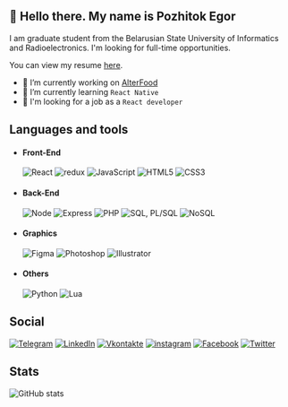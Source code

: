 ## 👋 Hello there. My name is Pozhitok Egor

I am graduate student from the Belarusian State University of Informatics and Radioelectronics. I'm looking for full-time opportunities.

You can view my resume [here](https://pozhitok-egor.github.io/cv/).

- 🔭 I’m currently working on [AlterFood](https://alterfood.tech/)
- 🌱 I’m currently learning `React Native`
- 🔎 I'm looking for a job as a `React developer`

## Languages and tools
- #### Front-End
  ![React](https://img.shields.io/badge/React-272838?style=for-the-badge&logo=react)
  ![redux](https://img.shields.io/badge/redux-272838?style=for-the-badge&logo=redux)
  ![JavaScript](https://img.shields.io/badge/JavaScript-272838?style=for-the-badge&logo=javascript)
  ![HTML5](https://img.shields.io/badge/HTML-272838?style=for-the-badge&logo=HTML5)
  ![CSS3](https://img.shields.io/badge/CSS-272838?style=for-the-badge&logo=CSS3)

- #### Back-End
  ![Node](https://img.shields.io/badge/Node.js-272838?style=for-the-badge&logo=node.js)
  ![Express](https://img.shields.io/badge/Express-272838?style=for-the-badge&logo=Express)
  ![PHP](https://img.shields.io/badge/PHP-272838?style=for-the-badge&logo=php)
  ![SQL, PL/SQL](https://img.shields.io/badge/SQL,%20PL/SQL-272838?style=for-the-badge&logo=oracle&logoColor=CA4D3C)
  ![NoSQL](https://img.shields.io/badge/NoSQL-272838?style=for-the-badge&logo=mongodb)

- #### Graphics
  ![Figma](https://img.shields.io/badge/Figma-272838?style=for-the-badge&logo=Figma)
  ![Photoshop](https://img.shields.io/badge/Photoshop-272838?style=for-the-badge&logo=adobephotoshop)
  ![Illustrator](https://img.shields.io/badge/Illustrator-272838?style=for-the-badge&logo=adobeIllustrator)

- #### Others
  ![Python](https://img.shields.io/badge/Python-272838?style=for-the-badge&logo=Python)
  ![Lua](https://img.shields.io/badge/Lua-272838?style=for-the-badge&logo=lua)
  

## Social
[![Telegram](https://img.shields.io/badge/Telegram-272838?style=for-the-badge&logo=Telegram)](https://t.me/pozhit_ok)
[![LinkedIn](https://img.shields.io/badge/LinkedIn-272838?style=for-the-badge&logo=LinkedIn&logoColor=0e76a8)](https://www.linkedin.com/in/pozhitok-egor/)
[![Vkontakte](https://img.shields.io/badge/Vk-272838?style=for-the-badge&logo=vk)](https://vk.com/pozhit_ok)
[![instagram](https://img.shields.io/badge/Instagram-272838?style=for-the-badge&logo=Instagram)](https://www.instagram.com/pozhitok.e/)
[![Facebook](https://img.shields.io/badge/Facebook-272838?style=for-the-badge&logo=Facebook)](https://www.facebook.com/profile.php?id=100006134797215)
[![Twitter](https://img.shields.io/badge/Twitter-272838?style=for-the-badge&logo=Twitter)](https://twitter.com/pozhit_ok)

## Stats

![GitHub stats](https://github-readme-stats.vercel.app/api?username=pozhitok-egor&show_icons=true)  

